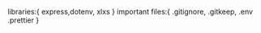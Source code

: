 libraries:{
    express,dotenv,
    xlxs
}
important files:{
    .gitignore,
    .gitkeep,
    .env
    .prettier
}
